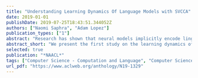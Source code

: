 ```yaml
---
title: "Understanding Learning Dynamics Of Language Models with SVCCA"
date: 2019-01-01
publishDate: 2019-07-25T18:43:51.344052Z
authors: ["Naomi Saphra", "Adam Lopez"]
publication_types: ["1"]
abstract: "Research has shown that neural models implicitly encode linguistic features, but there has been no research showing *how* these encodings arise as the models are trained. We present the first study on the learning dynamics of neural language models, using a simple and flexible analysis method called Singular Vector Canonical Correlation Analysis (SVCCA), which enables us to compare learned representations across time and across models, without the need to evaluate directly on annotated data. We probe the evolution of syntactic, semantic, and topic representations and find that part-of-speech is learned earlier than topic; that recurrent layers become more similar to those of a tagger during training; and embedding layers less similar. Our results and methods could inform better learning algorithms for NLP models, possibly to incorporate linguistic information more effectively."
abstract_short: "We present the first study on the learning dynamics of neural language models, using a simple and flexible analysis method called Singular Vector Canonical Correlation Analysis (SVCCA), which enables us to compare learned representations across time and across models, without the need to evaluate directly on annotated data."
selected: true
publication: "*NAACL*"
tags: ["Computer Science - Computation and Language", "Computer Science - Neural and Evolutionary Computing"]
url_pdf: "https://www.aclweb.org/anthology/N19-1329"
---
```

